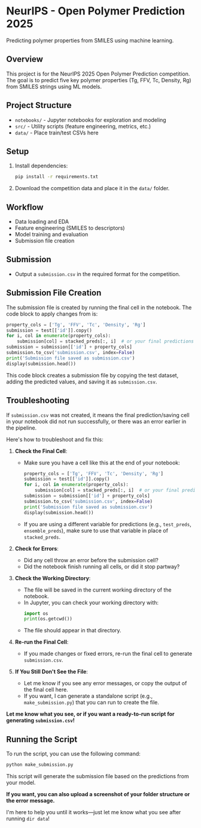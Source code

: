 # NeurIPS - Open Polymer Prediction 2025

Predicting polymer properties from SMILES using machine learning.

## Overview
This project is for the NeurIPS 2025 Open Polymer Prediction competition. The goal is to predict five key polymer properties (Tg, FFV, Tc, Density, Rg) from SMILES strings using ML models.

## Project Structure
- `notebooks/` - Jupyter notebooks for exploration and modeling
- `src/` - Utility scripts (feature engineering, metrics, etc.)
- `data/` - Place train/test CSVs here

## Setup
1. Install dependencies:
   ```bash
   pip install -r requirements.txt
   ```
2. Download the competition data and place it in the `data/` folder.

## Workflow
- Data loading and EDA
- Feature engineering (SMILES to descriptors)
- Model training and evaluation
- Submission file creation

## Submission
- Output a `submission.csv` in the required format for the competition. 

## Submission File Creation

The submission file is created by running the final cell in the notebook. The code block to apply changes from is:

```python
property_cols = ['Tg', 'FFV', 'Tc', 'Density', 'Rg']
submission = test[['id']].copy()
for i, col in enumerate(property_cols):
    submission[col] = stacked_preds[:, i]  # or your final predictions array
submission = submission[['id'] + property_cols]
submission.to_csv('submission.csv', index=False)
print('Submission file saved as submission.csv')
display(submission.head())
```

This code block creates a submission file by copying the test dataset, adding the predicted values, and saving it as `submission.csv`.

## Troubleshooting

If `submission.csv` was not created, it means the final prediction/saving cell in your notebook did not run successfully, or there was an error earlier in the pipeline.

Here's how to troubleshoot and fix this:

1. **Check the Final Cell**:
   - Make sure you have a cell like this at the end of your notebook:
     ```python
     property_cols = ['Tg', 'FFV', 'Tc', 'Density', 'Rg']
     submission = test[['id']].copy()
     for i, col in enumerate(property_cols):
         submission[col] = stacked_preds[:, i]  # or your final predictions array
     submission = submission[['id'] + property_cols]
     submission.to_csv('submission.csv', index=False)
     print('Submission file saved as submission.csv')
     display(submission.head())
     ```
   - If you are using a different variable for predictions (e.g., `test_preds`, `ensemble_preds`), make sure to use that variable in place of `stacked_preds`.

2. **Check for Errors**:
   - Did any cell throw an error before the submission cell?
   - Did the notebook finish running all cells, or did it stop partway?

3. **Check the Working Directory**:
   - The file will be saved in the current working directory of the notebook.
   - In Jupyter, you can check your working directory with:
     ```python
     import os
     print(os.getcwd())
     ```
   - The file should appear in that directory.

4. **Re-run the Final Cell**:
   - If you made changes or fixed errors, re-run the final cell to generate `submission.csv`.

5. **If You Still Don't See the File**:
   - Let me know if you see any error messages, or copy the output of the final cell here.
   - If you want, I can generate a standalone script (e.g., `make_submission.py`) that you can run to create the file.

**Let me know what you see, or if you want a ready-to-run script for generating `submission.csv`!** 

## Running the Script

To run the script, you can use the following command:

```bash
python make_submission.py
```

This script will generate the submission file based on the predictions from your model.

**If you want, you can also upload a screenshot of your folder structure or the error message.**

I'm here to help you until it works—just let me know what you see after running `dir data`! 